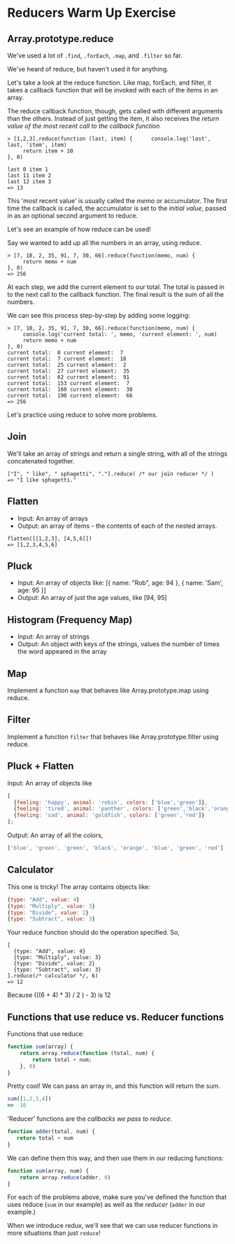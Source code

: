 # Reducers Warm Up Exercise

## Array.prototype.reduce

We've used a lot of `.find`, `.forEach`, `.map`, and `.filter` so far.

We've heard of reduce, but haven't used it for anything.

Let's take a look at the reduce function. Like map, forEach, and filter, it takes a callback function that will be invoked with each of the items in an array.

The reduce callback function, though, gets called with different arguments than the others. Instead of just getting the item, it also receives the _return value of the most recent call to the callback function_

```
> [1,2,3].reduce(function (last, item) {      console.log('last', last, 'item', item)
     return item + 10
}, 0)

last 0 item 1
last 11 item 2
last 12 item 3
=> 13
```

This 'most recent value' is usually called the _memo_ or accumulator. The first time the callback is called, the accumulator is set to the _initial value_, passed in as an optional second argument to reduce.

Let's see an example of how reduce can be used!

Say we wanted to add up all the numbers in an array, using reduce.

```
> [7, 18, 2, 35, 91, 7, 30, 66].reduce(function(memo, num) {
     return memo + num
}, 0)
=> 256
```

At each step, we add the current element to our total. The total is passed in to the next call to the callback function. The final result is the sum of all the numbers.

We can see this process step-by-step by adding some logging:
```
> [7, 18, 2, 35, 91, 7, 30, 66].reduce(function(memo, num) {
     console.log('current total: ', memo, 'current element: ', num)
     return memo + num
}, 0)
current total:  0 current element:  7
current total:  7 current element:  18
current total:  25 current element:  2
current total:  27 current element:  35
current total:  62 current element:  91
current total:  153 current element:  7
current total:  160 current element:  30
current total:  190 current element:  66
=> 256
```

Let's practice using reduce to solve more problems.

## Join

We'll take an array of strings and return a single string, with all of the strings concatenated together.

```
["I", " like", " sphagetti", "."].reduce( /* our join reducer */ )
=> "I like sphagetti."
```

## Flatten

- Input: An array of arrays
- Output: an array of items - the contents of each of the nested arrays.

```
flatten([[1,2,3], [4,5,6]])
=> [1,2,3,4,5,6]
```

## Pluck

- Input: An array of objects like: [{ name: "Rob", age: 94 }, { name: 'Sam', age: 95 }]
- Output: An array of just the age values, like [94, 95]

## Histogram (Frequency Map)

- Input: An array of strings
- Output: An object with keys of the strings, values the number of times the word appeared in the array

## Map

Implement a function `map` that behaves like Array.prototype.map using reduce.

## Filter

Implement a function `filter` that behaves like Array.prototype.filter using reduce.

## Pluck + Flatten

Input: An array of objects like
```js
[
  {feeling: 'happy', animal: 'robin', colors: ['blue','green']},
  {feeling: 'tired', animal: 'panther', colors: ['green','black','orange','blue']},
  {feeling: 'sad', animal: 'goldfish', colors: ['green','red']}
];
```

Output: An array of all the colors,
```js
['blue', 'green', 'green', 'black', 'orange', 'blue', 'green', 'red']
```


## Calculator

This one is tricky! The array contains objects like:

```js
{type: "Add", value: 4}
{type: "Multiply", value: 3}
{type: "Divide", value: 2}
{type: "Subtract", value: 3}
```

Your reduce function should do the operation specified. So,

``` js
[
  {type: "Add", value: 4}
  {type: "Multiply", value: 3}
  {type: "Divide", value: 2}
  {type: "Subtract", value: 3}
].reduce(/* calculator */, 6)
=> 12
```

Because (((6 + 4) * 3) / 2 ) - 3) is 12

## Functions that use reduce vs. Reducer functions

Functions that use reduce:

```js
function sum(array) {
    return array.reduce(function (total, num) {
        return total + num;
    }, 0)
}
```

Pretty cool! We can pass an array in, and this function will return the sum.

```js
sum([1,2,3,4])
=>  10
```

'Reducer' functions are the _callbacks we pass to reduce_.

```js
function adder(total, num) {
   return total + num
}
```

We can define them this way, and then use them in our reducing functions:

```js
function sum(array, num) {
    return array.reduce(adder, 0)
}
```

For each of the problems above, make sure you've defined the function that uses reduce (`sum` in our example) as well as the _reducer_ (`adder` in our example.)

When we introduce redux, we'll see that we can use reducer functions in more situations than just `reduce`!
